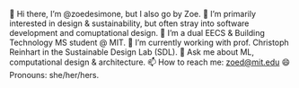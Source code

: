 👋 Hi there, I’m @zoedesimone, but I also go by Zoe.
👀 I’m primarily interested in design & sustainability, but often stray into software development and comuptational design.
🌱 I’m a dual EECS & Building Technology MS student @ MIT.
🔭 I’m currently working with prof. Christoph Reinhart in the Sustainable Design Lab (SDL).
💬 Ask me about ML, computational design & architecture.
📫 How to reach me: zoed@mit.edu
😄 Pronouns: she/her/hers.
